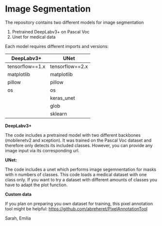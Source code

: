# Image Segmentation

The repository contains two different models for image segmentation

1. Pretrained DeepLabv3+ on Pascal Voc
2. Unet for medical data 

Each model requires different imports and versions:


| DeepLabv3+        | UNet            | 
|-------------------|-----------------|
| tensorflow==1.x   | tensorflow==2.x |     
| matplotlib        | matplotlib      |     
| pillow            | pillow          |     
| os                | os              |     
|                   | keras_unet      |     
|                   | glob            |     
|                   | sklearn         |  



**DeepLabv3+**

The code includes a pretrained model with two different backbones (mobilenetv2 and xception). It was trained on the Pascal Voc dataset and therefore only detects its included classes. However, you can provide any image input via its corresponding url.

**UNet:**

The code includes a unet which performs image segemnentation for masks with n numbers of classes. This code loads a medical dataset with one class only. If you want to try a dataset with different amounts of classes you have to adapt the plot function.


**Custom data**

If you plan on preparing you own dataset for training, this pixel annotation tool might be helpful:
https://github.com/abreheret/PixelAnnotationTool

Sarah, Emilia
